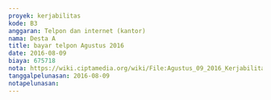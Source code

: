 ```yaml
---
proyek: kerjabilitas
kode: B3
anggaran: Telpon dan internet (kantor)
nama: Desta A
title: bayar telpon Agustus 2016
date: 2016-08-09
biaya: 675718
nota: https://wiki.ciptamedia.org/wiki/File:Agustus_09_2016_Kerjabilitas_B3_telpon_internet_agustus_Desta.jpg
tanggalpelunasan: 2016-08-09
notapelunasan:
---
```

